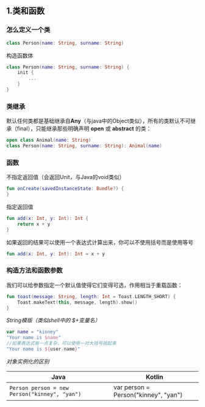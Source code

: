 ## 1.类和函数
### 怎么定义一个类
```kotlin
class Person(name: String, surname: String)
```
构造函数体
```kotlin
class Person(name: String, surname: String) {
    init {
        ...
    }
}
```
### 类继承
默认任何类都是基础继承自**Any**（与java中的Object类似），所有的类默认不可继承（final），只能继承那些明确声明 **open** 或 **abstract** 的类：
```kotlin
open class Animal(name: String)
class Person(name: String, surname: String): Animal(name)
```
### 函数
不指定返回值（会返回Unit，与Java的void类似）
```kotlin
fun onCreate(savedInstanceState: Bundle?) {
}
```
指定返回值
```kotlin
fun add(x: Int, y: Int): Int {
    return x + y
}
```
如果返回的结果可以使用一个表达式计算出来，你可以不使用括号而是使用等号
```kotlin
fun add(x: Int, y: Int): Int = x + y
```
### 构造方法和函数参数
我们可以给参数指定一个默认值使得它们变得可选，作用相当于重载函数：
```kotlin
fun toast(message: String, length: Int = Toast.LENGTH_SHORT) {
    Toast.makeText(this, message, length).show()
}
```
*String模版（类似shell中的 $+变量名）*
```kotlin
var name = "kinney"
"Your name is $name"
//如果表达式有一点复杂，可以使用一对大括号括起来
"Your name is ${user.name}"
```
*对象实例化的区别*

Java | Kotlin
------- | -------
`Person person = new Person("kinney", "yan")` | var person = Person("kinney", "yan")

